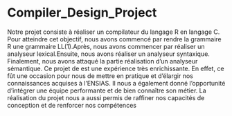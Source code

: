 # Compiler_Design_Project
Notre projet consiste à réaliser un compilateur du langage R en langage C. Pour atteindre
cet objectif, nous avons commencé par rendre la grammaire R une grammaire LL(1).Après,
nous avons commencer par réaliser un analyseur lexical.Ensuite,
nous avons réaliser un analyseur syntaxique. Finalement, nous avons attaqué la partie réalisation d’un analyseur sémantique.
Ce projet de est une expérience très enrichissante. En effet, ce fût une occasion pour nous
de mettre en pratique et d’élargir nos connaissances acquises à l’ENSIAS. Il nous a également
donné l’opportunité d’intégrer une équipe performante et de bien connaître son métier. La
réalisation du projet nous a aussi permis de raffiner nos capacités de conception et de renforcer
nos compétences

